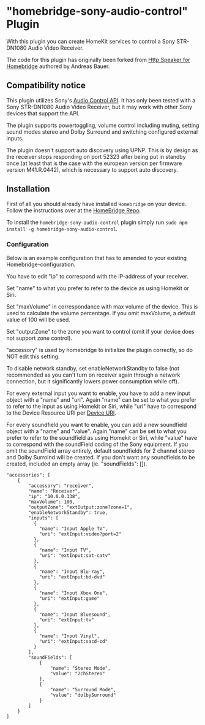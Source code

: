 # "homebridge-sony-audio-control" Plugin
With this plugin you can create HomeKit services to control a Sony STR-DN1080 Audio Video Receiver.

The code for this plugin has originally been forked from [Http Speaker for Homebridge](https://github.com/Supereg/homebridge-http-speaker) authored by Andreas Bauer.

## Compatibility notice
This plugin utilizes Sony's [Audio Control API](https://developer.sony.com/develop/audio-control-api/). It has only been tested with a Sony STR-DN1080 Audio Video Receiver, but it may work with other Sony devices that support the API.

The plugin supports powertoggling, volume control including muting, setting sound modes stereo and Dolby Surround and switching configured external inputs.

The plugin doesn't support auto discovery using UPNP. This is by design as the receiver stops responding on port 52323 after being put in standby once (at least that is the case with the european version per firmware version M41.R.0442), which is necessary to support auto discovery.

## Installation
First of all you should already have installed `Homebridge` on your device. Follow the instructions over at the
[HomeBridge Repo](https://github.com/nfarina/homebridge).

To install the `homebridge-sony-audio-control` plugin simply run `sudo npm install -g homebridge-sony-audio-control`.

### Configuration
Below is an example configuration that has to amended to your existing Homebridge-configuration.

You have to edit "ip" to correspond with the IP-address of your receiver.

Set "name" to what you prefer to refer to the device as using Homekit or Siri.

Set "maxVolume" in correspondance with max volume of the device. This is used to calculate the volume percentage. If you omit maxVolume, a default value of 100 will be used.

Set "outputZone" to the zone you want to control (omit if your device does not support zone control).

"accessory" is used by homebridge to initialize the plugin correctly, so do NOT edit this setting.

To disable network standby, set enableNetworkStandby to false (not recommended as you can't turn on receiver again through a network connection, but it significantly lowers power consumption while off).

For every external input you want to enable, you have to add a new input object with a "name" and "uri". Again "name" can be set to what you prefer to refer to the input as using Homekit or Siri, while "uri" have to correspond to the Device Resource URI per [Device URI](https://developer.sony.com/develop/audio-control-api/api-references/device-uri).

For every soundfield you want to enable, you can add a new soundfield object with a "name" and "value". Again "name" can be set to what you prefer to refer to the soundfield as using Homekit or Siri, while "value" have to correspond with the soundField coding of the Sony equipment. If you omit the soundField array entirely, default soundfields for 2 channel stereo and Dolby Surroind will be created. If you don't want any soundfields to be created, included an empty array (ie. "soundFields": []).

    "accessories": [
        {
            "accessory": "receiver",
            "name": "Receiver",
            "ip": "10.0.0.138",
            "maxVolume": 100,
            "outputZone": "extOutput:zone?zone=1",
            "enableNetworkStandby": true,
            "inputs": [
              {
                "name": "Input Apple TV",
                "uri": "extInput:video?port=2"
              },
              {
                "name": "Input TV",
                "uri": "extInput:sat-catv"
              },
              {
                "name": "Input Blu-ray",
                "uri": "extInput:bd-dvd"
              },
              {
                "name": "Input Xbox One",
                "uri": "extInput:game"
              },
              {
                "name": "Input Bluesound",
                "uri": "extInput:tv"
              },
              {
                "name": "Input Vinyl",
                "uri": "extInput:sacd-cd"
              }
            ],
            "soundFields": [
                {
                    "name": "Stereo Mode",
                    "value": "2chStereo"
                },
                {
                    "name": "Surround Mode",
                    "value": "dolbySurround"
                }
            ]
        }
    ]